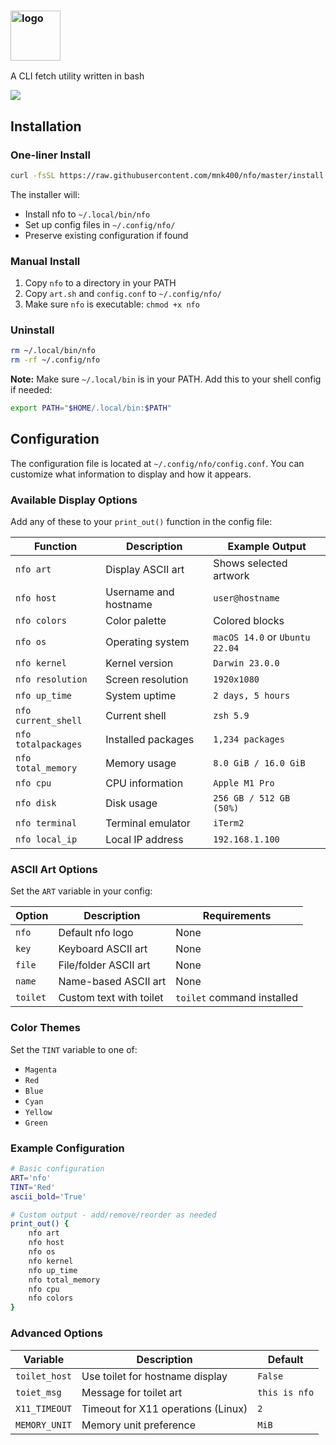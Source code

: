 <!---
https://i.imgur.com/cyk5eVN.png
-->
<h3 align="left"><img src="https://i.imgur.com/9YIHT6C.png" alt="logo" height="80px"></h3>

A CLI fetch utility written in bash

![](https://i.imgur.com/JyIAXzR.png)

## Installation

### One-liner Install

```bash
curl -fsSL https://raw.githubusercontent.com/mnk400/nfo/master/install.sh | bash
```

The installer will:
- Install nfo to `~/.local/bin/nfo`
- Set up config files in `~/.config/nfo/`
- Preserve existing configuration if found

### Manual Install

1. Copy `nfo` to a directory in your PATH
2. Copy `art.sh` and `config.conf` to `~/.config/nfo/`
3. Make sure `nfo` is executable: `chmod +x nfo`

### Uninstall

```bash
rm ~/.local/bin/nfo
rm -rf ~/.config/nfo
```

**Note:** Make sure `~/.local/bin` is in your PATH. Add this to your shell config if needed:
```bash
export PATH="$HOME/.local/bin:$PATH"
```

## Configuration

The configuration file is located at `~/.config/nfo/config.conf`. You can customize what information to display and how it appears.

### Available Display Options

Add any of these to your `print_out()` function in the config file:

| Function | Description | Example Output |
|----------|-------------|----------------|
| `nfo art` | Display ASCII art | Shows selected artwork |
| `nfo host` | Username and hostname | `user@hostname` |
| `nfo colors` | Color palette | Colored blocks |
| `nfo os` | Operating system | `macOS 14.0` or `Ubuntu 22.04` |
| `nfo kernel` | Kernel version | `Darwin 23.0.0` |
| `nfo resolution` | Screen resolution | `1920x1080` |
| `nfo up_time` | System uptime | `2 days, 5 hours` |
| `nfo current_shell` | Current shell | `zsh 5.9` |
| `nfo totalpackages` | Installed packages | `1,234 packages` |
| `nfo total_memory` | Memory usage | `8.0 GiB / 16.0 GiB` |
| `nfo cpu` | CPU information | `Apple M1 Pro` |
| `nfo disk` | Disk usage | `256 GB / 512 GB (50%)` |
| `nfo terminal` | Terminal emulator | `iTerm2` |
| `nfo local_ip` | Local IP address | `192.168.1.100` |

### ASCII Art Options

Set the `ART` variable in your config:

| Option | Description | Requirements |
|--------|-------------|--------------|
| `nfo` | Default nfo logo | None |
| `key` | Keyboard ASCII art | None |
| `file` | File/folder ASCII art | None |
| `name` | Name-based ASCII art | None |
| `toilet` | Custom text with toilet | `toilet` command installed |

### Color Themes

Set the `TINT` variable to one of:
- `Magenta`
- `Red` 
- `Blue`
- `Cyan`
- `Yellow`
- `Green`

### Example Configuration

```bash
# Basic configuration
ART='nfo'
TINT='Red'
ascii_bold='True'

# Custom output - add/remove/reorder as needed
print_out() {
    nfo art
    nfo host
    nfo os
    nfo kernel
    nfo up_time
    nfo total_memory
    nfo cpu
    nfo colors
}
```

### Advanced Options

| Variable | Description | Default |
|----------|-------------|---------|
| `toilet_host` | Use toilet for hostname display | `False` |
| `toiet_msg` | Message for toilet art | `this is nfo` |
| `X11_TIMEOUT` | Timeout for X11 operations (Linux) | `2` |
| `MEMORY_UNIT` | Memory unit preference | `MiB` |
